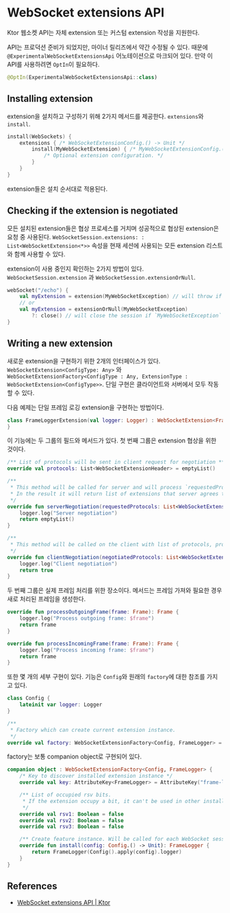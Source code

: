 # WebSocket extensions API

Ktor 웹소켓 API는 자체 extension 또는 커스텀 extension 작성을 지원한다.

API는 프로덕션 준비가 되었지만, 마이너 릴리즈에서 약간 수정될 수 있다. 때문에 `@ExperimentalWebSocketExtensionsApi` 어노테이션으로 마크되어 있다. 만약 이 API를
사용하려면 `OptIn`이 필요하다.

```kotlin
@OptIn(ExperimentalWebSocketExtensionsApi::class)
```

## **Installing extension**

extension을 설치하고 구성하기 위해 2가지 메서드를 제공한다. `extensions`와 `install`.

```kotlin
install(WebSockets) {
    extensions { /* WebSocketExtensionConfig.() -> Unit */
        install(MyWebSocketExtension) { /* MyWebSocketExtensionConfig.() -> Unit */
            /* Optional extension configuration. */
        }
    }
}
```

extension들은 설치 순서대로 적용된다.

## **Checking if the extension is negotiated**

모든 설치된 extension들은 협상 프로세스를 거치며 성공적으로 협상된 extension은 요청 중
사용된다. `WebSocketSession.extensions: : List<WebSocketExtension<*>>` 속성을 현재 세션에 사용되는 모든 extension 리스트와 함께 사용할 수 있다.

extension이 사용 중인지 확인하는 2가지 방법이 있다. `WebSocketSession.extension`
과 `WebSocketSession.extensionOrNull`.

```kotlin
webSocket("/echo") {
    val myExtension = extension(MyWebSocketException) // will throw if `MyWebSocketException` is not negotiated
    // or
    val myExtension = extensionOrNull(MyWebSocketException)
        ?: close() // will close the session if `MyWebSocketException` is not negotiated
}
```

## **Writing a new extension**

새로운 extension을 구현하기 위한 2개의 인터페이스가 있다. `WebSocketExtension<ConfigType: Any>`
와 `WebSocketExtensionFactory<ConfigType : Any, ExtensionType : WebSocketExtension<ConfigType>>`. 단일 구현은 클라이언트와 서버에서 모두
작동할 수 있다.

다음 예제는 단일 프레임 로깅 extension을 구현하는 방법이다.

```kotlin
class FrameLoggerExtension(val logger: Logger) : WebSocketExtension<FrameLogger.Config> {
}
```

이 기능에는 두 그룹의 필드와 메서드가 있다. 첫 번째 그룹은 extension 협상을 위한 것이다.

```kotlin
/** List of protocols will be sent in client request for negotiation **/
override val protocols: List<WebSocketExtensionHeader> = emptyList()

/**
 * This method will be called for server and will process `requestedProtocols` from client.
 * In the result it will return list of extensions that server agrees to use.
 */
override fun serverNegotiation(requestedProtocols: List<WebSocketExtensionHeader>): List<WebSocketExtensionHeader> {
    logger.log("Server negotiation")
    return emptyList()
}

/**
 * This method will be called on the client with list of protocols, produced by `serverNegotiation`. It will decide if these extensions should be used.
 */
override fun clientNegotiation(negotiatedProtocols: List<WebSocketExtensionHeader>): Boolean {
    logger.log("Client negotiation")
    return true
}
```

두 번째 그룹은 실제 프레임 처리를 위한 장소이다. 메서드는 프레임 가져와 필요한 경우 새로 처리된 프레임을 생성한다.

```kotlin
override fun processOutgoingFrame(frame: Frame): Frame {
    logger.log("Process outgoing frame: $frame")
    return frame
}

override fun processIncomingFrame(frame: Frame): Frame {
    logger.log("Process incoming frame: $frame")
    return frame
}
```

또한 몇 개의 세부 구현이 있다. 기능은 `Config`와 원래의 `factory`에 대한 참조를 가지고 있다.

```kotlin
class Config {
    lateinit var logger: Logger
}

/**
 * Factory which can create current extension instance.
 */
override val factory: WebSocketExtensionFactory<Config, FrameLogger> = FrameLoggerExtension
```

factory는 보통 companion object로 구현되어 있다.

```kotlin
companion object : WebSocketExtensionFactory<Config, FrameLogger> {
    /* Key to discover installed extension instance */
    override val key: AttributeKey<FrameLogger> = AttributeKey("frame-logger")

    /** List of occupied rsv bits.
     * If the extension occupy a bit, it can't be used in other installed extensions. We use that bits to prevent feature conflicts(prevent to install multiple compression features). If you're implementing feature using some RFC, rsv occupied bits should be referenced there.
     */
    override val rsv1: Boolean = false
    override val rsv2: Boolean = false
    override val rsv3: Boolean = false

    /** Create feature instance. Will be called for each WebSocket session **/
    override fun install(config: Config.() -> Unit): FrameLogger {
        return FrameLogger(Config().apply(config).logger)
    }
}
```

## References

* [WebSocket extensions API | Ktor](https://ktor.io/docs/websocket-extensions-api.html)
